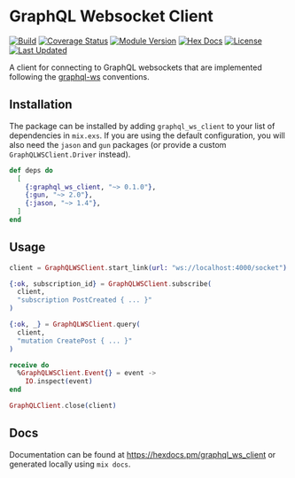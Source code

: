 # GraphQL Websocket Client

[![Build](https://github.com/tlux/graphql_ws_client/actions/workflows/elixir.yml/badge.svg)](https://github.com/tlux/graphql_ws_client/actions/workflows/elixir.yml)
[![Coverage Status](https://coveralls.io/repos/github/tlux/graphql_ws_client/badge.svg?branch=main)](https://coveralls.io/github/tlux/graphql_ws_client?branch=main)
[![Module Version](https://img.shields.io/hexpm/v/graphql_ws_client.svg)](https://hex.pm/packages/graphql_ws_client)
[![Hex Docs](https://img.shields.io/badge/hex-docs-lightgreen.svg)](https://hexdocs.pm/graphql_ws_client/)
[![License](https://img.shields.io/hexpm/l/graphql_ws_client.svg)](https://github.com/tlux/graphql_ws_client/blob/main/LICENSE.md)
[![Last Updated](https://img.shields.io/github/last-commit/tlux/graphql_ws_client.svg)](https://github.com/tlux/graphql_ws_client/commits/main)

A client for connecting to GraphQL websockets that are implemented following the
[graphql-ws](https://github.com/enisdenjo/graphql-ws) conventions.

## Installation

The package can be installed by adding `graphql_ws_client` to your list of
dependencies in `mix.exs`. If you are using the default configuration, you will
also need the `jason` and `gun` packages (or provide a custom
`GraphQLWSClient.Driver` instead).

```elixir
def deps do
  [
    {:graphql_ws_client, "~> 0.1.0"},
    {:gun, "~> 2.0"},
    {:jason, "~> 1.4"},
  ]
end
```

## Usage

```elixir
client = GraphQLWSClient.start_link(url: "ws://localhost:4000/socket")

{:ok, subscription_id} = GraphQLWSClient.subscribe(
  client,
  "subscription PostCreated { ... }"
)

{:ok, _} = GraphQLWSClient.query(
  client,
  "mutation CreatePost { ... }"
)

receive do
  %GraphQLWSClient.Event{} = event ->
    IO.inspect(event)
end

GraphQLClient.close(client)
```

## Docs

Documentation can be found at <https://hexdocs.pm/graphql_ws_client> or
generated locally using `mix docs`.
